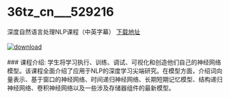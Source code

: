 # 36tz_cn___529216
深度自然语言处理NLP课程（中英字幕）
[下载地址](http://www.36tz.cn/article/529216 "下载地址")
<br/></br>[![download](http://36tz.cn/muke_img/2019_12_356-24-300x99.jpg "下载地址")](http://www.36tz.cn/article/529216 "下载地址")
<br/></br>### 课程介绍:
学生将学习执行、训练、调试、可视化和创造他们自己的神经网络模型。该课程全面介绍了应用于NLP的深度学习尖端研究。在模型方面，介绍词向量表示、基于窗口的神经网络、时间递归神经网络、长期短期记忆模型、结构递归神经网络、卷积神经网络以及一些涉及存储器组件的最新模型。


 
